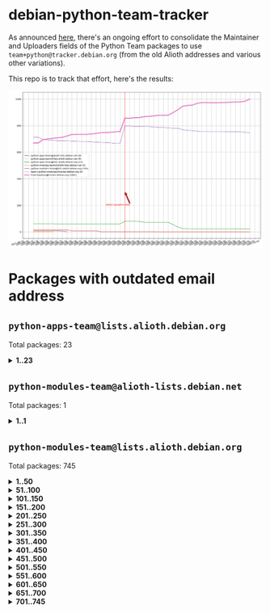 # debian-python-team-tracker



As announced [here](https://lists.debian.org/debian-python/2021/08/msg00006.html), there's an ongoing effort to consolidate the Maintainer and Uploaders fields of the Python Team packages to use `team+python@tracker.debian.org` (from the old Alioth addresses and various other variations).



This repo is to track that effort, here's the results:



![Python team emails](images/python_team_emails.svg)


# Packages with outdated email address

## `python-apps-team@lists.alioth.debian.org`
Total packages: 23
<details>
<summary><b>1..23</b></summary>


| # | Package | Version |
| --- | --- | --- |
| 1 | [archmage](https://tracker.debian.org/archmage) | 1:0.4.2.1-1 |
| 2 | [beets](https://tracker.debian.org/beets) | 1.4.9-7 |
| 3 | [ctop](https://tracker.debian.org/ctop) | 1.0.0-2.1 |
| 4 | [cython](https://tracker.debian.org/cython) | 0.29.14-1 |
| 5 | [db2twitter](https://tracker.debian.org/db2twitter) | 0.6-1.1 |
| 6 | [dodgy](https://tracker.debian.org/dodgy) | 0.1.9-3 |
| 7 | [etm](https://tracker.debian.org/etm) | 3.2.30-1.1 |
| 8 | [firmware-microbit-micropython](https://tracker.debian.org/firmware-microbit-micropython) | 1.0.1-2 |
| 9 | [flatlatex](https://tracker.debian.org/flatlatex) | 0.8-1.1 |
| 10 | [freealchemist](https://tracker.debian.org/freealchemist) | 0.5-1.1 |
| 11 | [kanboard-cli](https://tracker.debian.org/kanboard-cli) | 0.0.2-1.1 |
| 12 | [lightyears](https://tracker.debian.org/lightyears) | 1.4-2 |
| 13 | [muttdown](https://tracker.debian.org/muttdown) | 0.3.4-1 |
| 14 | [pelican](https://tracker.debian.org/pelican) | 4.0.1+dfsg-1.1 |
| 15 | [pipenv](https://tracker.debian.org/pipenv) | 11.9.0-1.1 |
| 16 | [prospector](https://tracker.debian.org/prospector) | 1.1.7-2 |
| 17 | [pybik](https://tracker.debian.org/pybik) | 3.0-3.1 |
| 18 | [radon](https://tracker.debian.org/radon) | 4.1.0+dfsg-1 |
| 19 | [retweet](https://tracker.debian.org/retweet) | 0.10-1.1 |
| 20 | [sen](https://tracker.debian.org/sen) | 0.6.1-0.1 |
| 21 | [sinntp](https://tracker.debian.org/sinntp) | 1.6-1.2 |
| 22 | [smem](https://tracker.debian.org/smem) | 1.5-1.1 |
| 23 | [voltron](https://tracker.debian.org/voltron) | 0.1.7+git20200109-1.1 |
</details>

## `python-modules-team@alioth-lists.debian.net`
Total packages: 1
<details>
<summary><b>1..1</b></summary>


| # | Package | Version |
| --- | --- | --- |
| 1 | [setuptools-scm](https://tracker.debian.org/setuptools-scm) | 4.1.2-3 |
</details>

## `python-modules-team@lists.alioth.debian.org`
Total packages: 745
<details>
<summary><b>1..50</b></summary>


| # | Package | Version |
| --- | --- | --- |
| 1 | [anorack](https://tracker.debian.org/anorack) | 0.2.7-1 |
| 2 | [anosql](https://tracker.debian.org/anosql) | 1.0.1-1 |
| 3 | [appdirs](https://tracker.debian.org/appdirs) | 1.4.4-1 |
| 4 | [asn1crypto](https://tracker.debian.org/asn1crypto) | 1.4.0-1 |
| 5 | [astral](https://tracker.debian.org/astral) | 1.6.1-2 |
| 6 | [authheaders](https://tracker.debian.org/authheaders) | 0.13.0-1 |
| 7 | [authres](https://tracker.debian.org/authres) | 1.2.0-2 |
| 8 | [automat](https://tracker.debian.org/automat) | 20.2.0-1 |
| 9 | [azure-cosmos-table-python](https://tracker.debian.org/azure-cosmos-table-python) | 1.0.5+git20191025-5 |
| 10 | [babelfish](https://tracker.debian.org/babelfish) | 0.5.4-3 |
| 11 | [bdist-nsi](https://tracker.debian.org/bdist-nsi) | 0.1.5-2 |
| 12 | [behave](https://tracker.debian.org/behave) | 1.2.6-3 |
| 13 | [bernhard](https://tracker.debian.org/bernhard) | 0.2.6-2 |
| 14 | [betamax](https://tracker.debian.org/betamax) | 0.8.1-2 |
| 15 | [bibtexparser](https://tracker.debian.org/bibtexparser) | 1.1.0+ds-3 |
| 16 | [binaryornot](https://tracker.debian.org/binaryornot) | 0.4.4+dfsg-4 |
| 17 | [bitstruct](https://tracker.debian.org/bitstruct) | 8.9.0-1 |
| 18 | [blessings](https://tracker.debian.org/blessings) | 1.6-3 |
| 19 | [blinker](https://tracker.debian.org/blinker) | 1.4+dfsg1-0.3 |
| 20 | [bottleneck](https://tracker.debian.org/bottleneck) | 1.2.1+ds1-2 |
| 21 | [case](https://tracker.debian.org/case) | 1.5.3+dfsg-3 |
| 22 | [celery-batches](https://tracker.debian.org/celery-batches) | 0.2-2 |
| 23 | [celery-haystack](https://tracker.debian.org/celery-haystack) | 0.10-4 |
| 24 | [cerealizer](https://tracker.debian.org/cerealizer) | 0.8.1-3 |
| 25 | [chardet](https://tracker.debian.org/chardet) | 4.0.0-1 |
| 26 | [chargebee-python](https://tracker.debian.org/chargebee-python) | 1.6.6-1 |
| 27 | [chargebee2-python](https://tracker.debian.org/chargebee2-python) | 2.7.3-1 |
| 28 | [circuits](https://tracker.debian.org/circuits) | 3.1.0+ds1-2 |
| 29 | [codicefiscale](https://tracker.debian.org/codicefiscale) | 0.9+ds0-2 |
| 30 | [colorclass](https://tracker.debian.org/colorclass) | 2.2.0-2.1 |
| 31 | [colorspacious](https://tracker.debian.org/colorspacious) | 1.1.2-2 |
| 32 | [commonmark](https://tracker.debian.org/commonmark) | 0.9.1-3 |
| 33 | [constantly](https://tracker.debian.org/constantly) | 15.1.0-2 |
| 34 | [contextlib2](https://tracker.debian.org/contextlib2) | 0.6.0.post1-1 |
| 35 | [cookiecutter](https://tracker.debian.org/cookiecutter) | 1.6.0-4 |
| 36 | [coreapi](https://tracker.debian.org/coreapi) | 2.3.3-4 |
| 37 | [coreschema](https://tracker.debian.org/coreschema) | 0.0.4-3 |
| 38 | [cov-core](https://tracker.debian.org/cov-core) | 1.15.0-3 |
| 39 | [cppy](https://tracker.debian.org/cppy) | 1.1.0-2 |
| 40 | [cram](https://tracker.debian.org/cram) | 0.7-4 |
| 41 | [cssutils](https://tracker.debian.org/cssutils) | 1.0.2-3 |
| 42 | [d2to1](https://tracker.debian.org/d2to1) | 0.2.12-2 |
| 43 | [deap](https://tracker.debian.org/deap) | 1.3.1-2 |
| 44 | [debiancontributors](https://tracker.debian.org/debiancontributors) | 0.7.8-2 |
| 45 | [defusedxml](https://tracker.debian.org/defusedxml) | 0.6.0-2 |
| 46 | [devpi-common](https://tracker.debian.org/devpi-common) | 3.2.2-1.1 |
| 47 | [django-ajax-selects](https://tracker.debian.org/django-ajax-selects) | 1.7.0-3 |
| 48 | [django-anymail](https://tracker.debian.org/django-anymail) | 7.1.0-1 |
| 49 | [django-bitfield](https://tracker.debian.org/django-bitfield) | 1.9.6-2 |
| 50 | [django-countries](https://tracker.debian.org/django-countries) | 6.0-1 |
</details>
<details>
<summary><b>51..100</b></summary>

| # | Package | Version |
| --- | --- | --- |
| 51 | [django-dirtyfields](https://tracker.debian.org/django-dirtyfields) | 1.3.1-2 |
| 52 | [django-downloadview](https://tracker.debian.org/django-downloadview) | 2.1.1-1 |
| 53 | [django-environ](https://tracker.debian.org/django-environ) | 0.4.4-2 |
| 54 | [django-filter](https://tracker.debian.org/django-filter) | 2.4.0-1 |
| 55 | [django-fsm-admin](https://tracker.debian.org/django-fsm-admin) | 1.2.4-2 |
| 56 | [django-hvad](https://tracker.debian.org/django-hvad) | 1.8.0-1.1 |
| 57 | [django-impersonate](https://tracker.debian.org/django-impersonate) | 1.5-1 |
| 58 | [django-js-reverse](https://tracker.debian.org/django-js-reverse) | 0.7.3-1.1 |
| 59 | [django-macaddress](https://tracker.debian.org/django-macaddress) | 1.5.0-2 |
| 60 | [django-markupfield](https://tracker.debian.org/django-markupfield) | 2.0.0-1 |
| 61 | [django-memoize](https://tracker.debian.org/django-memoize) | 2.2.0+dfsg-1 |
| 62 | [django-nose](https://tracker.debian.org/django-nose) | 1.4.6-2.1 |
| 63 | [django-notification](https://tracker.debian.org/django-notification) | 1.2.0-3 |
| 64 | [django-organizations](https://tracker.debian.org/django-organizations) | 1.1.2-1 |
| 65 | [django-pagination](https://tracker.debian.org/django-pagination) | 1.0.7-4 |
| 66 | [django-paintstore](https://tracker.debian.org/django-paintstore) | 0.2-4 |
| 67 | [django-picklefield](https://tracker.debian.org/django-picklefield) | 3.0.1-1 |
| 68 | [django-pipeline](https://tracker.debian.org/django-pipeline) | 1.6.14-3 |
| 69 | [django-q](https://tracker.debian.org/django-q) | 1.2.1-1 |
| 70 | [django-recurrence](https://tracker.debian.org/django-recurrence) | 1.10.3-1 |
| 71 | [django-redis-sessions](https://tracker.debian.org/django-redis-sessions) | 0.6.1-2 |
| 72 | [django-setuptest](https://tracker.debian.org/django-setuptest) | 0.2.1-4 |
| 73 | [django-simple-redis-admin](https://tracker.debian.org/django-simple-redis-admin) | 1.4.0-2 |
| 74 | [django-stronghold](https://tracker.debian.org/django-stronghold) | 0.3.0+debian-2 |
| 75 | [django-uwsgi](https://tracker.debian.org/django-uwsgi) | 0.2.2-2 |
| 76 | [django-webpack-loader](https://tracker.debian.org/django-webpack-loader) | 0.6.0-2 |
| 77 | [django-websocket-redis](https://tracker.debian.org/django-websocket-redis) | 0.4.7-2 |
| 78 | [django-wkhtmltopdf](https://tracker.debian.org/django-wkhtmltopdf) | 3.3.0-1 |
| 79 | [django-xmlrpc](https://tracker.debian.org/django-xmlrpc) | 0.1.8-2 |
| 80 | [djangorestframework-api-key](https://tracker.debian.org/djangorestframework-api-key) | 2.0.0-2 |
| 81 | [djangorestframework-filters](https://tracker.debian.org/djangorestframework-filters) | 1.0.0.dev0-1 |
| 82 | [dkimpy](https://tracker.debian.org/dkimpy) | 1.0.5-1 |
| 83 | [dnsdiag](https://tracker.debian.org/dnsdiag) | 1.7.0-1 |
| 84 | [dnspython](https://tracker.debian.org/dnspython) | 2.0.0-1 |
| 85 | [dockerpty](https://tracker.debian.org/dockerpty) | 0.4.1-2 |
| 86 | [dominate](https://tracker.debian.org/dominate) | 2.3.1-2 |
| 87 | [doublex](https://tracker.debian.org/doublex) | 1.9.2-1 |
| 88 | [drf-generators](https://tracker.debian.org/drf-generators) | 0.5.0-1 |
| 89 | [easyprocess](https://tracker.debian.org/easyprocess) | 0.2.5-2 |
| 90 | [elasticsearch-curator](https://tracker.debian.org/elasticsearch-curator) | 5.8.1-1 |
| 91 | [entrypoints](https://tracker.debian.org/entrypoints) | 0.3-3 |
| 92 | [enum34](https://tracker.debian.org/enum34) | 1.1.6-4 |
| 93 | [enzyme](https://tracker.debian.org/enzyme) | 0.4.1-2 |
| 94 | [exam](https://tracker.debian.org/exam) | 0.10.5-3 |
| 95 | [factory-boy](https://tracker.debian.org/factory-boy) | 2.11.1-3 |
| 96 | [faker](https://tracker.debian.org/faker) | 0.9.3-0.1 |
| 97 | [fakesleep](https://tracker.debian.org/fakesleep) | 0.1-2 |
| 98 | [fastchunking](https://tracker.debian.org/fastchunking) | 0.0.3-2 |
| 99 | [fastkml](https://tracker.debian.org/fastkml) | 0.11-3 |
| 100 | [feedgenerator](https://tracker.debian.org/feedgenerator) | 1.9-2 |
</details>
<details>
<summary><b>101..150</b></summary>

| # | Package | Version |
| --- | --- | --- |
| 101 | [flake8-docstrings](https://tracker.debian.org/flake8-docstrings) | 1.1.0-1.1 |
| 102 | [flake8-polyfill](https://tracker.debian.org/flake8-polyfill) | 1.0.2-2 |
| 103 | [flask-api](https://tracker.debian.org/flask-api) | 1.1+dfsg-1.1 |
| 104 | [flask-assets](https://tracker.debian.org/flask-assets) | 2.0-1 |
| 105 | [flask-babelex](https://tracker.debian.org/flask-babelex) | 0.9.4-1 |
| 106 | [flask-bcrypt](https://tracker.debian.org/flask-bcrypt) | 0.7.1-2 |
| 107 | [flask-compress](https://tracker.debian.org/flask-compress) | 1.4.0-3 |
| 108 | [flask-gravatar](https://tracker.debian.org/flask-gravatar) | 0.4.2-2 |
| 109 | [flask-htmlmin](https://tracker.debian.org/flask-htmlmin) | 1.3.2-2 |
| 110 | [flask-ldapconn](https://tracker.debian.org/flask-ldapconn) | 0.7.2-1.1 |
| 111 | [flask-limiter](https://tracker.debian.org/flask-limiter) | 1.0.1-2 |
| 112 | [flask-login](https://tracker.debian.org/flask-login) | 0.5.0-1 |
| 113 | [flask-mail](https://tracker.debian.org/flask-mail) | 0.9.1+dfsg1-1.1 |
| 114 | [flask-mongoengine](https://tracker.debian.org/flask-mongoengine) | 0.9.3-4 |
| 115 | [flask-multistatic](https://tracker.debian.org/flask-multistatic) | 1.0-2 |
| 116 | [flask-paranoid](https://tracker.debian.org/flask-paranoid) | 0.2.0-3.1 |
| 117 | [flask-principal](https://tracker.debian.org/flask-principal) | 0.4.0-2 |
| 118 | [flask-script](https://tracker.debian.org/flask-script) | 2.0.6-2 |
| 119 | [flask-silk](https://tracker.debian.org/flask-silk) | 0.2-18 |
| 120 | [flask-wtf](https://tracker.debian.org/flask-wtf) | 0.14.3-1 |
| 121 | [flufl.bounce](https://tracker.debian.org/flufl.bounce) | 3.0.1-1 |
| 122 | [flufl.enum](https://tracker.debian.org/flufl.enum) | 4.1.1-3 |
| 123 | [flufl.i18n](https://tracker.debian.org/flufl.i18n) | 3.0.1-1 |
| 124 | [flufl.lock](https://tracker.debian.org/flufl.lock) | 5.0.1-1 |
| 125 | [flufl.password](https://tracker.debian.org/flufl.password) | 1.3-3 |
| 126 | [flufl.testing](https://tracker.debian.org/flufl.testing) | 0.7-2 |
| 127 | [freetype-py](https://tracker.debian.org/freetype-py) | 2.2.0-1 |
| 128 | [gerritlib](https://tracker.debian.org/gerritlib) | 0.8.0-2 |
| 129 | [gmplot](https://tracker.debian.org/gmplot) | 1.2.0-2 |
| 130 | [gpxpy](https://tracker.debian.org/gpxpy) | 1.4.2-1 |
| 131 | [gtextfsm](https://tracker.debian.org/gtextfsm) | 1.1.0-2 |
| 132 | [gtts](https://tracker.debian.org/gtts) | 2.0.3-1 |
| 133 | [gtts-token](https://tracker.debian.org/gtts-token) | 1.1.3-1 |
| 134 | [guzzle-sphinx-theme](https://tracker.debian.org/guzzle-sphinx-theme) | 0.7.11-5 |
| 135 | [hachoir](https://tracker.debian.org/hachoir) | 3.1.0+dfsg-3 |
| 136 | [haproxy-log-analysis](https://tracker.debian.org/haproxy-log-analysis) | 2.0~b0-2 |
| 137 | [heapdict](https://tracker.debian.org/heapdict) | 1.0.1-1 |
| 138 | [hiro](https://tracker.debian.org/hiro) | 0.5-2 |
| 139 | [httpx](https://tracker.debian.org/httpx) | 0.16.1-1 |
| 140 | [hypothesis-auto](https://tracker.debian.org/hypothesis-auto) | 1.1.4-2 |
| 141 | [importmagic](https://tracker.debian.org/importmagic) | 0.1.7-2 |
| 142 | [inflection](https://tracker.debian.org/inflection) | 0.3.1-2 |
| 143 | [ipdb](https://tracker.debian.org/ipdb) | 0.13.3-1 |
| 144 | [isodate](https://tracker.debian.org/isodate) | 0.6.0-2 |
| 145 | [itypes](https://tracker.debian.org/itypes) | 1.1.0-4 |
| 146 | [jaraco.itertools](https://tracker.debian.org/jaraco.itertools) | 2.0.1-4 |
| 147 | [javaproperties](https://tracker.debian.org/javaproperties) | 0.7.0-1 |
| 148 | [jinja2-time](https://tracker.debian.org/jinja2-time) | 0.2.0-2 |
| 149 | [jpy](https://tracker.debian.org/jpy) | 0.9.0-3 |
| 150 | [jpylyzer](https://tracker.debian.org/jpylyzer) | 2.0.0-3 |
</details>
<details>
<summary><b>151..200</b></summary>

| # | Package | Version |
| --- | --- | --- |
| 151 | [json-tricks](https://tracker.debian.org/json-tricks) | 3.11.0-2 |
| 152 | [jsonhyperschema-codec](https://tracker.debian.org/jsonhyperschema-codec) | 1.0.3-2 |
| 153 | [jsonpickle](https://tracker.debian.org/jsonpickle) | 1.2-1 |
| 154 | [junos-eznc](https://tracker.debian.org/junos-eznc) | 2.1.7-3 |
| 155 | [jupyter-sphinx-theme](https://tracker.debian.org/jupyter-sphinx-theme) | 0.0.6+ds1-10 |
| 156 | [kitchen](https://tracker.debian.org/kitchen) | 1.2.6-2 |
| 157 | [kivy](https://tracker.debian.org/kivy) | 1.11.0-2 |
| 158 | [kiwisolver](https://tracker.debian.org/kiwisolver) | 1.3.1-1 |
| 159 | [lazr.delegates](https://tracker.debian.org/lazr.delegates) | 2.0.3-2 |
| 160 | [lazr.smtptest](https://tracker.debian.org/lazr.smtptest) | 2.0.3-2 |
| 161 | [lexicon](https://tracker.debian.org/lexicon) | 3.3.17-1 |
| 162 | [libthumbor](https://tracker.debian.org/libthumbor) | 1.3.3-2 |
| 163 | [logilab-constraint](https://tracker.debian.org/logilab-constraint) | 0.6.0-2 |
| 164 | [mako](https://tracker.debian.org/mako) | 1.1.3+ds1-2 |
| 165 | [mando](https://tracker.debian.org/mando) | 0.6.4-5 |
| 166 | [manuel](https://tracker.debian.org/manuel) | 1.10.1-2 |
| 167 | [markupsafe](https://tracker.debian.org/markupsafe) | 1.1.1-1 |
| 168 | [mercurial-extension-utils](https://tracker.debian.org/mercurial-extension-utils) | 1.5.1-1 |
| 169 | [mercurial-extension-utils](https://tracker.debian.org/mercurial-extension-utils) | 1.5.1-3 |
| 170 | [mercurial-keyring](https://tracker.debian.org/mercurial-keyring) | 1.3.1-3 |
| 171 | [microsoft-authentication-extensions-for-python](https://tracker.debian.org/microsoft-authentication-extensions-for-python) | 0.3.0-1 |
| 172 | [milksnake](https://tracker.debian.org/milksnake) | 0.1.5-1 |
| 173 | [mimerender](https://tracker.debian.org/mimerender) | 0.6.0-2 |
| 174 | [mmllib](https://tracker.debian.org/mmllib) | 0.3.0.post1-2 |
| 175 | [mockldap](https://tracker.debian.org/mockldap) | 0.3.0-4 |
| 176 | [modernize](https://tracker.debian.org/modernize) | 0.7-2 |
| 177 | [moksha.common](https://tracker.debian.org/moksha.common) | 1.2.5-4 |
| 178 | [more-itertools](https://tracker.debian.org/more-itertools) | 4.2.0-3 |
| 179 | [mrtparse](https://tracker.debian.org/mrtparse) | 1.6-2 |
| 180 | [multiprocess](https://tracker.debian.org/multiprocess) | 0.70.11.1-1 |
| 181 | [musicbrainzngs](https://tracker.debian.org/musicbrainzngs) | 0.7.1-2 |
| 182 | [mutagen](https://tracker.debian.org/mutagen) | 1.45.1-2 |
| 183 | [mwic](https://tracker.debian.org/mwic) | 0.7.8-1 |
| 184 | [mysql-connector-python](https://tracker.debian.org/mysql-connector-python) | 8.0.15-2 |
| 185 | [nb2plots](https://tracker.debian.org/nb2plots) | 0.6-2 |
| 186 | [netifaces](https://tracker.debian.org/netifaces) | 0.10.9-0.2 |
| 187 | [netmiko](https://tracker.debian.org/netmiko) | 2.4.2-1 |
| 188 | [networkx](https://tracker.debian.org/networkx) | 2.5+ds-2 |
| 189 | [nose](https://tracker.debian.org/nose) | 1.3.7-6 |
| 190 | [nose](https://tracker.debian.org/nose) | 1.3.7-7 |
| 191 | [nose2](https://tracker.debian.org/nose2) | 0.9.2-1 |
| 192 | [nose2-cov](https://tracker.debian.org/nose2-cov) | 1.0a4-3 |
| 193 | [ntplib](https://tracker.debian.org/ntplib) | 0.3.3-2 |
| 194 | [numpy-stl](https://tracker.debian.org/numpy-stl) | 2.9.0-1 |
| 195 | [numpydoc](https://tracker.debian.org/numpydoc) | 1.1.0-3 |
| 196 | [obsub](https://tracker.debian.org/obsub) | 0.2-4 |
| 197 | [okasha](https://tracker.debian.org/okasha) | 0.2.4-4 |
| 198 | [overpass](https://tracker.debian.org/overpass) | 0.7-1 |
| 199 | [paramiko](https://tracker.debian.org/paramiko) | 2.7.2-1 |
| 200 | [pastescript](https://tracker.debian.org/pastescript) | 2.0.2-4 |
</details>
<details>
<summary><b>201..250</b></summary>

| # | Package | Version |
| --- | --- | --- |
| 201 | [pcapy](https://tracker.debian.org/pcapy) | 0.11.4-2 |
| 202 | [pdfkit](https://tracker.debian.org/pdfkit) | 0.6.1-2 |
| 203 | [pep8](https://tracker.debian.org/pep8) | 1.7.1-9 |
| 204 | [pep8-naming](https://tracker.debian.org/pep8-naming) | 0.10.0-1 |
| 205 | [pg8000](https://tracker.debian.org/pg8000) | 1.10.6-2 |
| 206 | [pidcat](https://tracker.debian.org/pidcat) | 2.1.0-4 |
| 207 | [pilkit](https://tracker.debian.org/pilkit) | 2.0-3 |
| 208 | [plastex](https://tracker.debian.org/plastex) | 2.1-2 |
| 209 | [ply](https://tracker.debian.org/ply) | 3.11-4 |
| 210 | [portio](https://tracker.debian.org/portio) | 0.5-4 |
| 211 | [postgresfixture](https://tracker.debian.org/postgresfixture) | 0.4.2-1 |
| 212 | [power](https://tracker.debian.org/power) | 1.4+dfsg-4 |
| 213 | [pprintpp](https://tracker.debian.org/pprintpp) | 0.4.0-2 |
| 214 | [preggy](https://tracker.debian.org/preggy) | 1.4.4-1 |
| 215 | [prettytable](https://tracker.debian.org/prettytable) | 0.7.2-5 |
| 216 | [proxmoxer](https://tracker.debian.org/proxmoxer) | 1.0.3-2 |
| 217 | [ptable](https://tracker.debian.org/ptable) | 0.9.2-2 |
| 218 | [py-macaroon-bakery](https://tracker.debian.org/py-macaroon-bakery) | 1.3.1-1 |
| 219 | [py-radix](https://tracker.debian.org/py-radix) | 0.10.0-3 |
| 220 | [py3dns](https://tracker.debian.org/py3dns) | 3.2.1-1 |
| 221 | [pyacoustid](https://tracker.debian.org/pyacoustid) | 1.2.0-2 |
| 222 | [pyasn1](https://tracker.debian.org/pyasn1) | 0.4.8-1 |
| 223 | [pybindgen](https://tracker.debian.org/pybindgen) | 0.20.0+dfsg1-2 |
| 224 | [pycairo](https://tracker.debian.org/pycairo) | 1.16.2-3 |
| 225 | [pycairo](https://tracker.debian.org/pycairo) | 1.16.2-4 |
| 226 | [pycallgraph](https://tracker.debian.org/pycallgraph) | 1.1.3-1.2 |
| 227 | [pycares](https://tracker.debian.org/pycares) | 3.1.1-1 |
| 228 | [pychm](https://tracker.debian.org/pychm) | 0.8.6-2 |
| 229 | [pycifrw](https://tracker.debian.org/pycifrw) | 4.4-2 |
| 230 | [pyclamd](https://tracker.debian.org/pyclamd) | 0.4.0-2 |
| 231 | [pycodestyle](https://tracker.debian.org/pycodestyle) | 2.6.0-1 |
| 232 | [pycparser](https://tracker.debian.org/pycparser) | 2.20-3 |
| 233 | [pycryptodome](https://tracker.debian.org/pycryptodome) | 3.9.7+dfsg1-1 |
| 234 | [pycxx](https://tracker.debian.org/pycxx) | 7.1.4-0.1 |
| 235 | [pydbus](https://tracker.debian.org/pydbus) | 0.6.0-4 |
| 236 | [pydenticon](https://tracker.debian.org/pydenticon) | 0.3.1-2 |
| 237 | [pydispatcher](https://tracker.debian.org/pydispatcher) | 2.0.5-2 |
| 238 | [pydle](https://tracker.debian.org/pydle) | 0.9.4-2 |
| 239 | [pyeapi](https://tracker.debian.org/pyeapi) | 0.8.1-2 |
| 240 | [pyee](https://tracker.debian.org/pyee) | 7.0.2-1 |
| 241 | [pyenchant](https://tracker.debian.org/pyenchant) | 3.2.0-1 |
| 242 | [pyfg](https://tracker.debian.org/pyfg) | 0.50-2 |
| 243 | [pyfiglet](https://tracker.debian.org/pyfiglet) | 0.8.0+dfsg-1 |
| 244 | [pyfribidi](https://tracker.debian.org/pyfribidi) | 0.12.0+repack-7 |
| 245 | [pygame](https://tracker.debian.org/pygame) | 1.9.6+dfsg-2 |
| 246 | [pygeoif](https://tracker.debian.org/pygeoif) | 0.7-2 |
| 247 | [pygithub](https://tracker.debian.org/pygithub) | 1.43.7-1 |
| 248 | [pygments](https://tracker.debian.org/pygments) | 2.3.1+dfsg-3 |
| 249 | [pygtail](https://tracker.debian.org/pygtail) | 0.6.1-2 |
| 250 | [pygtkspellcheck](https://tracker.debian.org/pygtkspellcheck) | 4.0.5-2 |
</details>
<details>
<summary><b>251..300</b></summary>

| # | Package | Version |
| --- | --- | --- |
| 251 | [pyhamcrest](https://tracker.debian.org/pyhamcrest) | 1.9.0-3 |
| 252 | [pyicu](https://tracker.debian.org/pyicu) | 2.5-1 |
| 253 | [pyinotify](https://tracker.debian.org/pyinotify) | 0.9.6-1.3 |
| 254 | [pyiosxr](https://tracker.debian.org/pyiosxr) | 0.52-1.1 |
| 255 | [pyjavaproperties](https://tracker.debian.org/pyjavaproperties) | 0.7-2 |
| 256 | [pyjokes](https://tracker.debian.org/pyjokes) | 0.5.0-3 |
| 257 | [pykcs11](https://tracker.debian.org/pykcs11) | 1.5.10-1 |
| 258 | [pylama](https://tracker.debian.org/pylama) | 7.4.3-3 |
| 259 | [pylibmc](https://tracker.debian.org/pylibmc) | 1.5.2-3 |
| 260 | [pylint-celery](https://tracker.debian.org/pylint-celery) | 0.3-5 |
| 261 | [pylint-common](https://tracker.debian.org/pylint-common) | 0.2.5-4 |
| 262 | [pylint-django](https://tracker.debian.org/pylint-django) | 2.0.13-1 |
| 263 | [pylint-flask](https://tracker.debian.org/pylint-flask) | 0.5-4 |
| 264 | [pylint-plugin-utils](https://tracker.debian.org/pylint-plugin-utils) | 0.6-1 |
| 265 | [pymacs](https://tracker.debian.org/pymacs) | 0.25-3 |
| 266 | [pymilter](https://tracker.debian.org/pymilter) | 1.0.4-2 |
| 267 | [pymodbus](https://tracker.debian.org/pymodbus) | 2.1.0+dfsg-2 |
| 268 | [pymssql](https://tracker.debian.org/pymssql) | 2.1.4+dfsg-3 |
| 269 | [pymupdf](https://tracker.debian.org/pymupdf) | 1.17.4+ds1-2 |
| 270 | [pynag](https://tracker.debian.org/pynag) | 1.1.2+dfsg-2 |
| 271 | [pynliner](https://tracker.debian.org/pynliner) | 0.8.0-2 |
| 272 | [pyopengl](https://tracker.debian.org/pyopengl) | 3.1.5+dfsg-1 |
| 273 | [pypandoc](https://tracker.debian.org/pypandoc) | 1.5+ds0-1 |
| 274 | [pyparsing](https://tracker.debian.org/pyparsing) | 2.4.7-1 |
| 275 | [pyphen](https://tracker.debian.org/pyphen) | 0.9.5-3 |
| 276 | [pyprind](https://tracker.debian.org/pyprind) | 2.11.2-2 |
| 277 | [pyquery](https://tracker.debian.org/pyquery) | 1.2.9-4 |
| 278 | [pyrad](https://tracker.debian.org/pyrad) | 2.1-2 |
| 279 | [pyrfc3339](https://tracker.debian.org/pyrfc3339) | 1.1-2 |
| 280 | [pyrsistent](https://tracker.debian.org/pyrsistent) | 0.15.5-1 |
| 281 | [pysendfile](https://tracker.debian.org/pysendfile) | 2.0.1-3 |
| 282 | [pysimplesoap](https://tracker.debian.org/pysimplesoap) | 1.16.2-3 |
| 283 | [pysmi](https://tracker.debian.org/pysmi) | 0.3.2-2 |
| 284 | [pysodium](https://tracker.debian.org/pysodium) | 0.7.0-2 |
| 285 | [pyspf](https://tracker.debian.org/pyspf) | 2.0.14-2 |
| 286 | [pysrt](https://tracker.debian.org/pysrt) | 1.0.1-2 |
| 287 | [pyssim](https://tracker.debian.org/pyssim) | 0.2-2 |
| 288 | [pystemd](https://tracker.debian.org/pystemd) | 0.7.0-4 |
| 289 | [pysubnettree](https://tracker.debian.org/pysubnettree) | 0.33-1 |
| 290 | [pytaglib](https://tracker.debian.org/pytaglib) | 0.3.6+dfsg-2 |
| 291 | [pytds](https://tracker.debian.org/pytds) | 1.10.0-1 |
| 292 | [pytest-arraydiff](https://tracker.debian.org/pytest-arraydiff) | 0.3-1 |
| 293 | [pytest-bdd](https://tracker.debian.org/pytest-bdd) | 3.2.1-1 |
| 294 | [pytest-cookies](https://tracker.debian.org/pytest-cookies) | 0.4.0-1 |
| 295 | [pytest-django](https://tracker.debian.org/pytest-django) | 3.5.1-1 |
| 296 | [pytest-expect](https://tracker.debian.org/pytest-expect) | 1.1.0-2 |
| 297 | [pytest-forked](https://tracker.debian.org/pytest-forked) | 1.3.0-1 |
| 298 | [pytest-helpers-namespace](https://tracker.debian.org/pytest-helpers-namespace) | 2019.1.8-1 |
| 299 | [pytest-httpbin](https://tracker.debian.org/pytest-httpbin) | 1.0.0-2 |
| 300 | [pytest-instafail](https://tracker.debian.org/pytest-instafail) | 0.4.2-1 |
</details>
<details>
<summary><b>301..350</b></summary>

| # | Package | Version |
| --- | --- | --- |
| 301 | [pytest-remotedata](https://tracker.debian.org/pytest-remotedata) | 0.3.2-1 |
| 302 | [pytest-runner](https://tracker.debian.org/pytest-runner) | 2.11.1-1.2 |
| 303 | [pytest-sugar](https://tracker.debian.org/pytest-sugar) | 0.9.4-1 |
| 304 | [pytest-tornado](https://tracker.debian.org/pytest-tornado) | 0.8.1-1 |
| 305 | [pytest-vcr](https://tracker.debian.org/pytest-vcr) | 1.0.2-2 |
| 306 | [pytest-xvfb](https://tracker.debian.org/pytest-xvfb) | 1.2.0-1 |
| 307 | [python-activipy](https://tracker.debian.org/python-activipy) | 0.1-7 |
| 308 | [python-adal](https://tracker.debian.org/python-adal) | 1.2.2-1 |
| 309 | [python-agate](https://tracker.debian.org/python-agate) | 1.6.1-1 |
| 310 | [python-agate-excel](https://tracker.debian.org/python-agate-excel) | 0.2.3-1 |
| 311 | [python-aiohttp-security](https://tracker.debian.org/python-aiohttp-security) | 0.4.0-2 |
| 312 | [python-aiohttp-session](https://tracker.debian.org/python-aiohttp-session) | 2.9.0-2 |
| 313 | [python-aioinflux](https://tracker.debian.org/python-aioinflux) | 0.9.0-2 |
| 314 | [python-aiomeasures](https://tracker.debian.org/python-aiomeasures) | 0.5.14-3 |
| 315 | [python-altair](https://tracker.debian.org/python-altair) | 4.0.1-2 |
| 316 | [python-altgraph](https://tracker.debian.org/python-altgraph) | 0.17+ds0-1 |
| 317 | [python-amqplib](https://tracker.debian.org/python-amqplib) | 1.0.2-2 |
| 318 | [python-anyjson](https://tracker.debian.org/python-anyjson) | 0.3.3-2 |
| 319 | [python-apptools](https://tracker.debian.org/python-apptools) | 4.5.0-1.1 |
| 320 | [python-aptly](https://tracker.debian.org/python-aptly) | 0.12.10-2 |
| 321 | [python-argon2](https://tracker.debian.org/python-argon2) | 18.3.0-2 |
| 322 | [python-args](https://tracker.debian.org/python-args) | 0.1.0-3 |
| 323 | [python-arpy](https://tracker.debian.org/python-arpy) | 1.1.1-4 |
| 324 | [python-astor](https://tracker.debian.org/python-astor) | 0.8.1-1 |
| 325 | [python-async-timeout](https://tracker.debian.org/python-async-timeout) | 3.0.1-1.1 |
| 326 | [python-azure-devtools](https://tracker.debian.org/python-azure-devtools) | 1.2.0-1 |
| 327 | [python-base58](https://tracker.debian.org/python-base58) | 1.0.3-1.1 |
| 328 | [python-bcdoc](https://tracker.debian.org/python-bcdoc) | 0.16.0-2 |
| 329 | [python-bioblend](https://tracker.debian.org/python-bioblend) | 0.7.0-3 |
| 330 | [python-bitbucket-api](https://tracker.debian.org/python-bitbucket-api) | 0.5.0-3 |
| 331 | [python-box](https://tracker.debian.org/python-box) | 3.4.6-2 |
| 332 | [python-btrees](https://tracker.debian.org/python-btrees) | 4.3.1-2 |
| 333 | [python-cachecontrol](https://tracker.debian.org/python-cachecontrol) | 0.12.6-1 |
| 334 | [python-can](https://tracker.debian.org/python-can) | 3.3.2.final~github-2 |
| 335 | [python-cement](https://tracker.debian.org/python-cement) | 2.10.0-2 |
| 336 | [python-cerberus](https://tracker.debian.org/python-cerberus) | 1.3.2-1 |
| 337 | [python-click](https://tracker.debian.org/python-click) | 7.1.2-1 |
| 338 | [python-click-log](https://tracker.debian.org/python-click-log) | 0.2.1-2 |
| 339 | [python-click-threading](https://tracker.debian.org/python-click-threading) | 0.4.4-2 |
| 340 | [python-clint](https://tracker.debian.org/python-clint) | 0.5.1-3 |
| 341 | [python-cluster](https://tracker.debian.org/python-cluster) | 1.3.3-3 |
| 342 | [python-cmarkgfm](https://tracker.debian.org/python-cmarkgfm) | 0.4.2-1 |
| 343 | [python-coloredlogs](https://tracker.debian.org/python-coloredlogs) | 7.3-2 |
| 344 | [python-colour](https://tracker.debian.org/python-colour) | 0.1.5-2 |
| 345 | [python-commentjson](https://tracker.debian.org/python-commentjson) | 0.8.3-2 |
| 346 | [python-consul](https://tracker.debian.org/python-consul) | 0.7.1-1.1 |
| 347 | [python-cookies](https://tracker.debian.org/python-cookies) | 2.2.1-3 |
| 348 | [python-cpuinfo](https://tracker.debian.org/python-cpuinfo) | 5.0.0-2 |
| 349 | [python-crcmod](https://tracker.debian.org/python-crcmod) | 1.7+dfsg-2 |
| 350 | [python-cs](https://tracker.debian.org/python-cs) | 2.7.1-1 |
</details>
<details>
<summary><b>351..400</b></summary>

| # | Package | Version |
| --- | --- | --- |
| 351 | [python-cssselect2](https://tracker.debian.org/python-cssselect2) | 0.3.0-1 |
| 352 | [python-cycler](https://tracker.debian.org/python-cycler) | 0.10.0-3 |
| 353 | [python-daiquiri](https://tracker.debian.org/python-daiquiri) | 1.6.0-1 |
| 354 | [python-dbfread](https://tracker.debian.org/python-dbfread) | 2.0.7-3 |
| 355 | [python-decorator](https://tracker.debian.org/python-decorator) | 4.4.2-2 |
| 356 | [python-demjson](https://tracker.debian.org/python-demjson) | 2.2.4-5 |
| 357 | [python-diaspy](https://tracker.debian.org/python-diaspy) | 0.6.0-2 |
| 358 | [python-dict2xml](https://tracker.debian.org/python-dict2xml) | 1.7.0-1 |
| 359 | [python-dictobj](https://tracker.debian.org/python-dictobj) | 0.4-4 |
| 360 | [python-distro](https://tracker.debian.org/python-distro) | 1.5.0-1 |
| 361 | [python-distutils-extra](https://tracker.debian.org/python-distutils-extra) | 2.45 |
| 362 | [python-django-braces](https://tracker.debian.org/python-django-braces) | 1.14.0-1 |
| 363 | [python-django-casclient](https://tracker.debian.org/python-django-casclient) | 1.5.3-1 |
| 364 | [python-django-dbconn-retry](https://tracker.debian.org/python-django-dbconn-retry) | 0.1.5-1.1 |
| 365 | [python-django-etcd-settings](https://tracker.debian.org/python-django-etcd-settings) | 0.1.13+dfsg-3 |
| 366 | [python-django-gravatar2](https://tracker.debian.org/python-django-gravatar2) | 1.4.4-2 |
| 367 | [python-django-imagekit](https://tracker.debian.org/python-django-imagekit) | 4.0.2-3 |
| 368 | [python-django-jsonfield](https://tracker.debian.org/python-django-jsonfield) | 1.4.0-2 |
| 369 | [python-django-ordered-model](https://tracker.debian.org/python-django-ordered-model) | 3.4.1-1 |
| 370 | [python-django-push-notifications](https://tracker.debian.org/python-django-push-notifications) | 1.4.1-1 |
| 371 | [python-django-rest-framework-guardian](https://tracker.debian.org/python-django-rest-framework-guardian) | 0.3.0-2 |
| 372 | [python-django-rest-hooks](https://tracker.debian.org/python-django-rest-hooks) | 1.6.0-1.1 |
| 373 | [python-django-rules](https://tracker.debian.org/python-django-rules) | 2.2.0-1 |
| 374 | [python-django-simple-history](https://tracker.debian.org/python-django-simple-history) | 2.7.0-1.1 |
| 375 | [python-django-split-settings](https://tracker.debian.org/python-django-split-settings) | 0.3.0-2 |
| 376 | [python-dmidecode](https://tracker.debian.org/python-dmidecode) | 3.12.2-11 |
| 377 | [python-dnslib](https://tracker.debian.org/python-dnslib) | 0.9.14-1 |
| 378 | [python-docutils](https://tracker.debian.org/python-docutils) | 0.16+dfsg-2 |
| 379 | [python-doubleratchet](https://tracker.debian.org/python-doubleratchet) | 0.6.0-2 |
| 380 | [python-dpkt](https://tracker.debian.org/python-dpkt) | 1.9.2-2 |
| 381 | [python-easywebdav](https://tracker.debian.org/python-easywebdav) | 1.2.0-8 |
| 382 | [python-enable](https://tracker.debian.org/python-enable) | 4.8.1-1 |
| 383 | [python-envisage](https://tracker.debian.org/python-envisage) | 4.9.0-2.1 |
| 384 | [python-envparse](https://tracker.debian.org/python-envparse) | 0.2.0-2 |
| 385 | [python-envs](https://tracker.debian.org/python-envs) | 1.2.6-1.1 |
| 386 | [python-epc](https://tracker.debian.org/python-epc) | 0.0.5-3 |
| 387 | [python-etcd](https://tracker.debian.org/python-etcd) | 0.4.5-2 |
| 388 | [python-ethtool](https://tracker.debian.org/python-ethtool) | 0.14-3 |
| 389 | [python-ewmh](https://tracker.debian.org/python-ewmh) | 0.1.6-2 |
| 390 | [python-exchangelib](https://tracker.debian.org/python-exchangelib) | 3.2.0-1 |
| 391 | [python-exotel](https://tracker.debian.org/python-exotel) | 0.1.5-2 |
| 392 | [python-fastimport](https://tracker.debian.org/python-fastimport) | 0.9.8-5 |
| 393 | [python-feather-format](https://tracker.debian.org/python-feather-format) | 0.3.1+dfsg1-4 |
| 394 | [python-flaky](https://tracker.debian.org/python-flaky) | 3.7.0-1 |
| 395 | [python-flask-jwt-extended](https://tracker.debian.org/python-flask-jwt-extended) | 3.24.1-2 |
| 396 | [python-flask-marshmallow](https://tracker.debian.org/python-flask-marshmallow) | 0.10.1-4 |
| 397 | [python-flask-seeder](https://tracker.debian.org/python-flask-seeder) | 0.1~a2-2 |
| 398 | [python-flor](https://tracker.debian.org/python-flor) | 1.1.3-1 |
| 399 | [python-ftputil](https://tracker.debian.org/python-ftputil) | 3.4-3 |
| 400 | [python-fudge](https://tracker.debian.org/python-fudge) | 1.1.0-2 |
</details>
<details>
<summary><b>401..450</b></summary>

| # | Package | Version |
| --- | --- | --- |
| 401 | [python-gammu](https://tracker.debian.org/python-gammu) | 2.12-2 |
| 402 | [python-gear](https://tracker.debian.org/python-gear) | 0.5.8-5 |
| 403 | [python-genty](https://tracker.debian.org/python-genty) | 1.3.2-1 |
| 404 | [python-geoip](https://tracker.debian.org/python-geoip) | 1.3.2-3 |
| 405 | [python-geoip2](https://tracker.debian.org/python-geoip2) | 2.9.0+dfsg1-2 |
| 406 | [python-getdns](https://tracker.debian.org/python-getdns) | 1.0.0~b1-2 |
| 407 | [python-gflags](https://tracker.debian.org/python-gflags) | 1.5.1-7 |
| 408 | [python-glob2](https://tracker.debian.org/python-glob2) | 0.5-3 |
| 409 | [python-gmpy2](https://tracker.debian.org/python-gmpy2) | 2.1.0~b5-0.1 |
| 410 | [python-gntp](https://tracker.debian.org/python-gntp) | 1.0.3-2 |
| 411 | [python-gnupg](https://tracker.debian.org/python-gnupg) | 0.4.6-1 |
| 412 | [python-grpc-tools](https://tracker.debian.org/python-grpc-tools) | 1.14.1-1 |
| 413 | [python-guizero](https://tracker.debian.org/python-guizero) | 1.1.0+dfsg1-2 |
| 414 | [python-hashids](https://tracker.debian.org/python-hashids) | 1.3.1-1 |
| 415 | [python-hidapi](https://tracker.debian.org/python-hidapi) | 0.9.0.post3-2 |
| 416 | [python-hiredis](https://tracker.debian.org/python-hiredis) | 1.0.1-1 |
| 417 | [python-hpilo](https://tracker.debian.org/python-hpilo) | 4.3-3 |
| 418 | [python-html2text](https://tracker.debian.org/python-html2text) | 2020.1.16-1 |
| 419 | [python-http-parser](https://tracker.debian.org/python-http-parser) | 0.9.0-1 |
| 420 | [python-httptools](https://tracker.debian.org/python-httptools) | 0.1.1-1 |
| 421 | [python-ibm-cloud-sdk-core](https://tracker.debian.org/python-ibm-cloud-sdk-core) | 1.6.2-1 |
| 422 | [python-icalendar](https://tracker.debian.org/python-icalendar) | 4.0.3-4 |
| 423 | [python-idna](https://tracker.debian.org/python-idna) | 2.10-1 |
| 424 | [python-imagesize](https://tracker.debian.org/python-imagesize) | 1.2.0-2 |
| 425 | [python-iniparse](https://tracker.debian.org/python-iniparse) | 0.4-3 |
| 426 | [python-ipaddr](https://tracker.debian.org/python-ipaddr) | 2.2.0-4 |
| 427 | [python-ipaddress](https://tracker.debian.org/python-ipaddress) | 1.0.23-1 |
| 428 | [python-ipfix](https://tracker.debian.org/python-ipfix) | 0.9.7-2 |
| 429 | [python-irodsclient](https://tracker.debian.org/python-irodsclient) | 0.8.1-2 |
| 430 | [python-isc-dhcp-leases](https://tracker.debian.org/python-isc-dhcp-leases) | 0.9.1-2 |
| 431 | [python-iso3166](https://tracker.debian.org/python-iso3166) | 0.8.git20170319-2 |
| 432 | [python-isoweek](https://tracker.debian.org/python-isoweek) | 1.3.3-3 |
| 433 | [python-jmespath](https://tracker.debian.org/python-jmespath) | 0.10.0-1 |
| 434 | [python-jsonrpc](https://tracker.debian.org/python-jsonrpc) | 1.13.0-1 |
| 435 | [python-junit-xml](https://tracker.debian.org/python-junit-xml) | 1.9-1 |
| 436 | [python-kanboard](https://tracker.debian.org/python-kanboard) | 1.0.1-1.1 |
| 437 | [python-keepalive](https://tracker.debian.org/python-keepalive) | 0.5-2 |
| 438 | [python-keyring](https://tracker.debian.org/python-keyring) | 18.0.1-2 |
| 439 | [python-langdetect](https://tracker.debian.org/python-langdetect) | 1.0.7-4 |
| 440 | [python-ldap](https://tracker.debian.org/python-ldap) | 3.2.0-4 |
| 441 | [python-ldapdomaindump](https://tracker.debian.org/python-ldapdomaindump) | 0.9.3-1 |
| 442 | [python-leather](https://tracker.debian.org/python-leather) | 0.3.3-1.1 |
| 443 | [python-libais](https://tracker.debian.org/python-libais) | 0.17+git.20190917.master.e464cf8-2 |
| 444 | [python-libguess](https://tracker.debian.org/python-libguess) | 1.1-4 |
| 445 | [python-logfury](https://tracker.debian.org/python-logfury) | 0.1.2-4 |
| 446 | [python-lupa](https://tracker.debian.org/python-lupa) | 1.9+dfsg-1 |
| 447 | [python-lzo](https://tracker.debian.org/python-lzo) | 1.12-3 |
| 448 | [python-macholib](https://tracker.debian.org/python-macholib) | 1.14+ds0-1 |
| 449 | [python-mailer](https://tracker.debian.org/python-mailer) | 0.8.1-4 |
| 450 | [python-marshmallow-sqlalchemy](https://tracker.debian.org/python-marshmallow-sqlalchemy) | 0.19.0-1 |
</details>
<details>
<summary><b>451..500</b></summary>

| # | Package | Version |
| --- | --- | --- |
| 451 | [python-mastodon](https://tracker.debian.org/python-mastodon) | 1.5.1-1 |
| 452 | [python-mbed-host-tests](https://tracker.debian.org/python-mbed-host-tests) | 1.4.4-3 |
| 453 | [python-mbed-ls](https://tracker.debian.org/python-mbed-ls) | 1.6.2+dfsg-3 |
| 454 | [python-mccabe](https://tracker.debian.org/python-mccabe) | 0.6.1-3 |
| 455 | [python-measurement](https://tracker.debian.org/python-measurement) | 2.0.1-2 |
| 456 | [python-mechanize](https://tracker.debian.org/python-mechanize) | 1:0.4.5-2 |
| 457 | [python-meld3](https://tracker.debian.org/python-meld3) | 1.0.2-3 |
| 458 | [python-mkdocs](https://tracker.debian.org/python-mkdocs) | 1.1.2+dfsg-1 |
| 459 | [python-mnemonic](https://tracker.debian.org/python-mnemonic) | 0.19-1 |
| 460 | [python-model-mommy](https://tracker.debian.org/python-model-mommy) | 1.6.0-2 |
| 461 | [python-morris](https://tracker.debian.org/python-morris) | 1.2-2 |
| 462 | [python-mpegdash](https://tracker.debian.org/python-mpegdash) | 0.2.0-1 |
| 463 | [python-mpv](https://tracker.debian.org/python-mpv) | 0.5.2-1 |
| 464 | [python-msrestazure](https://tracker.debian.org/python-msrestazure) | 0.6.2-1 |
| 465 | [python-multidict](https://tracker.debian.org/python-multidict) | 5.1.0-1 |
| 466 | [python-munch](https://tracker.debian.org/python-munch) | 2.3.2-2 |
| 467 | [python-murmurhash](https://tracker.debian.org/python-murmurhash) | 1.0.2-1 |
| 468 | [python-mysqldb](https://tracker.debian.org/python-mysqldb) | 1.4.4-2 |
| 469 | [python-nacl](https://tracker.debian.org/python-nacl) | 1.4.0-1 |
| 470 | [python-nine](https://tracker.debian.org/python-nine) | 1.1.0-1 |
| 471 | [python-noise](https://tracker.debian.org/python-noise) | 1.2.3-3 |
| 472 | [python-notify2](https://tracker.debian.org/python-notify2) | 0.3-4 |
| 473 | [python-nox](https://tracker.debian.org/python-nox) | 2019.5.30-2 |
| 474 | [python-ntlm-auth](https://tracker.debian.org/python-ntlm-auth) | 1.4.0-1 |
| 475 | [python-oauth](https://tracker.debian.org/python-oauth) | 1.0.1-6 |
| 476 | [python-odf](https://tracker.debian.org/python-odf) | 1.4.1-1 |
| 477 | [python-offtrac](https://tracker.debian.org/python-offtrac) | 0.1.0-2.1 |
| 478 | [python-ofxclient](https://tracker.debian.org/python-ofxclient) | 2.0.4-2 |
| 479 | [python-opcua](https://tracker.debian.org/python-opcua) | 0.98.11-1 |
| 480 | [python-openid-cla](https://tracker.debian.org/python-openid-cla) | 1.2-2 |
| 481 | [python-openid-teams](https://tracker.debian.org/python-openid-teams) | 1.2-2 |
| 482 | [python-openidc-client](https://tracker.debian.org/python-openidc-client) | 0.6.0-1.1 |
| 483 | [python-opentimestamps](https://tracker.debian.org/python-opentimestamps) | 0.4.1-1 |
| 484 | [python-overpy](https://tracker.debian.org/python-overpy) | 0.4-2 |
| 485 | [python-padme](https://tracker.debian.org/python-padme) | 1.1.1-3 |
| 486 | [python-pallets-sphinx-themes](https://tracker.debian.org/python-pallets-sphinx-themes) | 1.2.3-1 |
| 487 | [python-pampy](https://tracker.debian.org/python-pampy) | 1.8.4-2 |
| 488 | [python-pamqp](https://tracker.debian.org/python-pamqp) | 2.3.0-2 |
| 489 | [python-parse-type](https://tracker.debian.org/python-parse-type) | 0.3.4-3 |
| 490 | [python-path-and-address](https://tracker.debian.org/python-path-and-address) | 2.0.1-2 |
| 491 | [python-pathtools](https://tracker.debian.org/python-pathtools) | 0.1.2-4 |
| 492 | [python-paypal](https://tracker.debian.org/python-paypal) | 1.2.5-3 |
| 493 | [python-pcl](https://tracker.debian.org/python-pcl) | 0.3.0~rc1+dfsg-9 |
| 494 | [python-peakutils](https://tracker.debian.org/python-peakutils) | 1.3.3+ds-2 |
| 495 | [python-pem](https://tracker.debian.org/python-pem) | 19.1.0-1 |
| 496 | [python-persistent](https://tracker.debian.org/python-persistent) | 4.6.4-0.2 |
| 497 | [python-pex](https://tracker.debian.org/python-pex) | 1.1.14-3.1 |
| 498 | [python-pgbouncer](https://tracker.debian.org/python-pgbouncer) | 0.0.9-3 |
| 499 | [python-pgpdump](https://tracker.debian.org/python-pgpdump) | 1.5-2 |
| 500 | [python-pgspecial](https://tracker.debian.org/python-pgspecial) | 1.11.10+dfsg1-1 |
</details>
<details>
<summary><b>501..550</b></summary>

| # | Package | Version |
| --- | --- | --- |
| 501 | [python-phonenumbers](https://tracker.debian.org/python-phonenumbers) | 8.12.1-1 |
| 502 | [python-picklable-itertools](https://tracker.debian.org/python-picklable-itertools) | 0.1.1-3 |
| 503 | [python-pika](https://tracker.debian.org/python-pika) | 0.11.0-5 |
| 504 | [python-pkginfo](https://tracker.debian.org/python-pkginfo) | 1.4.2-3 |
| 505 | [python-plac](https://tracker.debian.org/python-plac) | 0.9.6-1.1 |
| 506 | [python-plaster](https://tracker.debian.org/python-plaster) | 1.0-2 |
| 507 | [python-plaster-pastedeploy](https://tracker.debian.org/python-plaster-pastedeploy) | 0.5-3 |
| 508 | [python-prctl](https://tracker.debian.org/python-prctl) | 1.7-2 |
| 509 | [python-preshed](https://tracker.debian.org/python-preshed) | 3.0.2-1 |
| 510 | [python-pretend](https://tracker.debian.org/python-pretend) | 1.0.9-1 |
| 511 | [python-prettylog](https://tracker.debian.org/python-prettylog) | 0.1.0-2 |
| 512 | [python-priority](https://tracker.debian.org/python-priority) | 1.3.0-3 |
| 513 | [python-progress](https://tracker.debian.org/python-progress) | 1.5-1 |
| 514 | [python-progressbar](https://tracker.debian.org/python-progressbar) | 2.5-2 |
| 515 | [python-protego](https://tracker.debian.org/python-protego) | 0.1.16+dfsg-2 |
| 516 | [python-prov](https://tracker.debian.org/python-prov) | 1.5.2-2 |
| 517 | [python-pskc](https://tracker.debian.org/python-pskc) | 1.1-3 |
| 518 | [python-public](https://tracker.debian.org/python-public) | 0.5-1.1 |
| 519 | [python-publicsuffix2](https://tracker.debian.org/python-publicsuffix2) | 2.20191221-2 |
| 520 | [python-py-zipkin](https://tracker.debian.org/python-py-zipkin) | 0.15.0-1.1 |
| 521 | [python-pyalsa](https://tracker.debian.org/python-pyalsa) | 1.1.6-2 |
| 522 | [python-pyasn1-modules](https://tracker.debian.org/python-pyasn1-modules) | 0.2.1-1 |
| 523 | [python-pybadges](https://tracker.debian.org/python-pybadges) | 2.2.1-1 |
| 524 | [python-pyface](https://tracker.debian.org/python-pyface) | 6.1.2-2 |
| 525 | [python-pyftpdlib](https://tracker.debian.org/python-pyftpdlib) | 1.5.4-2 |
| 526 | [python-pygerrit2](https://tracker.debian.org/python-pygerrit2) | 2.0.4-2 |
| 527 | [python-pygtrie](https://tracker.debian.org/python-pygtrie) | 2.2-1.1 |
| 528 | [python-pypump](https://tracker.debian.org/python-pypump) | 0.7-3 |
| 529 | [python-pysnmp4-apps](https://tracker.debian.org/python-pysnmp4-apps) | 0.3.2-2.2 |
| 530 | [python-pysnmp4-mibs](https://tracker.debian.org/python-pysnmp4-mibs) | 0.1.3-3 |
| 531 | [python-pytest-benchmark](https://tracker.debian.org/python-pytest-benchmark) | 3.2.2-2 |
| 532 | [python-pytest-lazy-fixture](https://tracker.debian.org/python-pytest-lazy-fixture) | 0.5.1-1.1 |
| 533 | [python-pyvmomi](https://tracker.debian.org/python-pyvmomi) | 6.7.1-3 |
| 534 | [python-qrcode](https://tracker.debian.org/python-qrcode) | 6.1-2 |
| 535 | [python-qtpy](https://tracker.debian.org/python-qtpy) | 1.9.0-3 |
| 536 | [python-rarfile](https://tracker.debian.org/python-rarfile) | 3.1-1 |
| 537 | [python-ratelimiter](https://tracker.debian.org/python-ratelimiter) | 1.2.0.post0-1 |
| 538 | [python-redisearch-py](https://tracker.debian.org/python-redisearch-py) | 1.0.0-1 |
| 539 | [python-regex](https://tracker.debian.org/python-regex) | 0.1.20201113-1 |
| 540 | [python-releases](https://tracker.debian.org/python-releases) | 1.6.3-1 |
| 541 | [python-repoze.lru](https://tracker.debian.org/python-repoze.lru) | 0.7-2 |
| 542 | [python-repoze.sphinx.autointerface](https://tracker.debian.org/python-repoze.sphinx.autointerface) | 0.8-0.2 |
| 543 | [python-repoze.tm2](https://tracker.debian.org/python-repoze.tm2) | 2.0-2 |
| 544 | [python-requests-cache](https://tracker.debian.org/python-requests-cache) | 0.5.2-1 |
| 545 | [python-requests-ntlm](https://tracker.debian.org/python-requests-ntlm) | 1.1.0-1.1 |
| 546 | [python-requirements-detector](https://tracker.debian.org/python-requirements-detector) | 0.6-2 |
| 547 | [python-restless](https://tracker.debian.org/python-restless) | 2.1.1-2 |
| 548 | [python-roman](https://tracker.debian.org/python-roman) | 2.0.0-4 |
| 549 | [python-roman](https://tracker.debian.org/python-roman) | 2.0.0-5 |
| 550 | [python-rpaths](https://tracker.debian.org/python-rpaths) | 0.13-1.1 |
</details>
<details>
<summary><b>551..600</b></summary>

| # | Package | Version |
| --- | --- | --- |
| 551 | [python-rply](https://tracker.debian.org/python-rply) | 0.7.7-2 |
| 552 | [python-sabyenc](https://tracker.debian.org/python-sabyenc) | 4.0.2-1 |
| 553 | [python-schedutils](https://tracker.debian.org/python-schedutils) | 0.6-2.1 |
| 554 | [python-schema](https://tracker.debian.org/python-schema) | 0.6.7-3 |
| 555 | [python-schroot](https://tracker.debian.org/python-schroot) | 0.4-4 |
| 556 | [python-scp](https://tracker.debian.org/python-scp) | 0.13.0-2 |
| 557 | [python-scrapy-djangoitem](https://tracker.debian.org/python-scrapy-djangoitem) | 1.1.1-4 |
| 558 | [python-scripttest](https://tracker.debian.org/python-scripttest) | 1.3-3 |
| 559 | [python-scruffy](https://tracker.debian.org/python-scruffy) | 0.3.3-2 |
| 560 | [python-sdnotify](https://tracker.debian.org/python-sdnotify) | 0.3.1-2 |
| 561 | [python-serverfiles](https://tracker.debian.org/python-serverfiles) | 0.3.0-1 |
| 562 | [python-service-identity](https://tracker.debian.org/python-service-identity) | 18.1.0-6 |
| 563 | [python-setoptconf](https://tracker.debian.org/python-setoptconf) | 0.2.0-5 |
| 564 | [python-sexpdata](https://tracker.debian.org/python-sexpdata) | 0.0.3-2 |
| 565 | [python-shade](https://tracker.debian.org/python-shade) | 1.30.0-3 |
| 566 | [python-shellescape](https://tracker.debian.org/python-shellescape) | 3.4.1-4 |
| 567 | [python-simpy](https://tracker.debian.org/python-simpy) | 2.3.1+dfsg-2 |
| 568 | [python-simpy3](https://tracker.debian.org/python-simpy3) | 3.0.11-2 |
| 569 | [python-slimmer](https://tracker.debian.org/python-slimmer) | 0.1.30-8 |
| 570 | [python-slugify](https://tracker.debian.org/python-slugify) | 4.0.0-1 |
| 571 | [python-smstrade](https://tracker.debian.org/python-smstrade) | 0.2.4-6 |
| 572 | [python-socketpool](https://tracker.debian.org/python-socketpool) | 0.5.3-5 |
| 573 | [python-sparkpost](https://tracker.debian.org/python-sparkpost) | 1.3.7-2 |
| 574 | [python-sphinx-issues](https://tracker.debian.org/python-sphinx-issues) | 1.2.0-2 |
| 575 | [python-spur](https://tracker.debian.org/python-spur) | 0.3.21-1 |
| 576 | [python-srp](https://tracker.debian.org/python-srp) | 1.0.15-1 |
| 577 | [python-statsd](https://tracker.debian.org/python-statsd) | 3.3.0-2 |
| 578 | [python-stopit](https://tracker.debian.org/python-stopit) | 1.1.2-1 |
| 579 | [python-structlog](https://tracker.debian.org/python-structlog) | 20.1.0-1 |
| 580 | [python-sunlight](https://tracker.debian.org/python-sunlight) | 1.1.5-3 |
| 581 | [python-suntime](https://tracker.debian.org/python-suntime) | 1.2.5-2 |
| 582 | [python-tablib](https://tracker.debian.org/python-tablib) | 0.13.0-1 |
| 583 | [python-tblib](https://tracker.debian.org/python-tblib) | 1.7.0-1 |
| 584 | [python-tempita](https://tracker.debian.org/python-tempita) | 0.5.2-6 |
| 585 | [python-tesserocr](https://tracker.debian.org/python-tesserocr) | 2.5.0-1 |
| 586 | [python-test-server](https://tracker.debian.org/python-test-server) | 0.0.27-2 |
| 587 | [python-testing.common.database](https://tracker.debian.org/python-testing.common.database) | 2.0.0-2 |
| 588 | [python-testing.mysqld](https://tracker.debian.org/python-testing.mysqld) | 1.4.0-4 |
| 589 | [python-testing.postgresql](https://tracker.debian.org/python-testing.postgresql) | 1.3.0-2 |
| 590 | [python-textile](https://tracker.debian.org/python-textile) | 1:4.0.1-3 |
| 591 | [python-thriftpy](https://tracker.debian.org/python-thriftpy) | 0.3.9+ds1-1 |
| 592 | [python-tidylib](https://tracker.debian.org/python-tidylib) | 0.3.2~dfsg-6 |
| 593 | [python-timeline](https://tracker.debian.org/python-timeline) | 0.0.7-2 |
| 594 | [python-tinycss](https://tracker.debian.org/python-tinycss) | 0.4-3 |
| 595 | [python-tinycss2](https://tracker.debian.org/python-tinycss2) | 1.0.2-1 |
| 596 | [python-tktreectrl](https://tracker.debian.org/python-tktreectrl) | 2.0.2-3 |
| 597 | [python-tld](https://tracker.debian.org/python-tld) | 0.11.11-1 |
| 598 | [python-toml](https://tracker.debian.org/python-toml) | 0.10.1-1 |
| 599 | [python-tomlkit](https://tracker.debian.org/python-tomlkit) | 0.6.0-2 |
| 600 | [python-traits](https://tracker.debian.org/python-traits) | 5.2.0-2 |
</details>
<details>
<summary><b>601..650</b></summary>

| # | Package | Version |
| --- | --- | --- |
| 601 | [python-traitsui](https://tracker.debian.org/python-traitsui) | 6.1.3-3 |
| 602 | [python-translationstring](https://tracker.debian.org/python-translationstring) | 1.4-1 |
| 603 | [python-trezor](https://tracker.debian.org/python-trezor) | 0.12.2-2 |
| 604 | [python-trie](https://tracker.debian.org/python-trie) | 0.2+ds-2 |
| 605 | [python-twitter](https://tracker.debian.org/python-twitter) | 3.3-2 |
| 606 | [python-typeguard](https://tracker.debian.org/python-typeguard) | 2.2.2-1.1 |
| 607 | [python-tzlocal](https://tracker.debian.org/python-tzlocal) | 2.1-1 |
| 608 | [python-udatetime](https://tracker.debian.org/python-udatetime) | 0.0.16-4 |
| 609 | [python-uflash](https://tracker.debian.org/python-uflash) | 1.2.4+dfsg-4 |
| 610 | [python-unicodecsv](https://tracker.debian.org/python-unicodecsv) | 0.14.1-2 |
| 611 | [python-unidiff](https://tracker.debian.org/python-unidiff) | 0.5.5-2 |
| 612 | [python-urlobject](https://tracker.debian.org/python-urlobject) | 2.4.3-3 |
| 613 | [python-urwidtrees](https://tracker.debian.org/python-urwidtrees) | 1.0.3.dev0-1 |
| 614 | [python-utils](https://tracker.debian.org/python-utils) | 2.3.0-2 |
| 615 | [python-vagrant](https://tracker.debian.org/python-vagrant) | 0.5.15-3 |
| 616 | [python-vega-datasets](https://tracker.debian.org/python-vega-datasets) | 0.8+dfsg-2 |
| 617 | [python-venusian](https://tracker.debian.org/python-venusian) | 3.0.0-1 |
| 618 | [python-versioneer](https://tracker.debian.org/python-versioneer) | 0.18-3 |
| 619 | [python-vobject](https://tracker.debian.org/python-vobject) | 0.9.6.1-0.2 |
| 620 | [python-watson-developer-cloud](https://tracker.debian.org/python-watson-developer-cloud) | 4.3.0-1 |
| 621 | [python-webencodings](https://tracker.debian.org/python-webencodings) | 0.5.1-2 |
| 622 | [python-webob](https://tracker.debian.org/python-webob) | 1:1.8.6-1.1 |
| 623 | [python-werkzeug](https://tracker.debian.org/python-werkzeug) | 1.0.1+dfsg1-2 |
| 624 | [python-wget](https://tracker.debian.org/python-wget) | 3.2-3 |
| 625 | [python-wheezy.template](https://tracker.debian.org/python-wheezy.template) | 0.1.167-2 |
| 626 | [python-whoosh](https://tracker.debian.org/python-whoosh) | 2.7.4+git6-g9134ad92-5 |
| 627 | [python-wither](https://tracker.debian.org/python-wither) | 1.1-2 |
| 628 | [python-wsgilog](https://tracker.debian.org/python-wsgilog) | 0.3.1-3 |
| 629 | [python-x3dh](https://tracker.debian.org/python-x3dh) | 0.5.8-2 |
| 630 | [python-xapian-haystack](https://tracker.debian.org/python-xapian-haystack) | 2.1.0-6 |
| 631 | [python-xeddsa](https://tracker.debian.org/python-xeddsa) | 0.4.6-2 |
| 632 | [python-yaswfp](https://tracker.debian.org/python-yaswfp) | 0.9.3-1.1 |
| 633 | [python-yenc](https://tracker.debian.org/python-yenc) | 0.4.0-8 |
| 634 | [python-zc.customdoctests](https://tracker.debian.org/python-zc.customdoctests) | 1.0.1-2 |
| 635 | [python-zipp](https://tracker.debian.org/python-zipp) | 1.0.0-3 |
| 636 | [python-zxcvbn](https://tracker.debian.org/python-zxcvbn) | 4.4.28-2 |
| 637 | [python3-proselint](https://tracker.debian.org/python3-proselint) | 0.10.2-2 |
| 638 | [pythondialog](https://tracker.debian.org/pythondialog) | 3.5.1-1 |
| 639 | [pythonmagick](https://tracker.debian.org/pythonmagick) | 0.9.19-6 |
| 640 | [pytoml](https://tracker.debian.org/pytoml) | 0.1.21-1 |
| 641 | [pyuca](https://tracker.debian.org/pyuca) | 1.2-2 |
| 642 | [pyusb](https://tracker.debian.org/pyusb) | 1.0.2-2 |
| 643 | [pyutilib](https://tracker.debian.org/pyutilib) | 5.8.0-1 |
| 644 | [pyvirtualdisplay](https://tracker.debian.org/pyvirtualdisplay) | 0.2.1-3 |
| 645 | [pywavelets](https://tracker.debian.org/pywavelets) | 1.1.1-1 |
| 646 | [pywinrm](https://tracker.debian.org/pywinrm) | 0.3.0-2 |
| 647 | [quark-sphinx-theme](https://tracker.debian.org/quark-sphinx-theme) | 0.5.1-2 |
| 648 | [readlike](https://tracker.debian.org/readlike) | 0.1.3-1.1 |
| 649 | [recommonmark](https://tracker.debian.org/recommonmark) | 0.6.0+ds-1 |
| 650 | [redis-py-cluster](https://tracker.debian.org/redis-py-cluster) | 2.0.0-1 |
</details>
<details>
<summary><b>651..700</b></summary>

| # | Package | Version |
| --- | --- | --- |
| 651 | [reentry](https://tracker.debian.org/reentry) | 1.3.1-1 |
| 652 | [reparser](https://tracker.debian.org/reparser) | 1.4.3-1 |
| 653 | [requests-aws](https://tracker.debian.org/requests-aws) | 0.1.5-2 |
| 654 | [restrictedpython](https://tracker.debian.org/restrictedpython) | 4.0~b3-2 |
| 655 | [ripe-atlas-cousteau](https://tracker.debian.org/ripe-atlas-cousteau) | 1.4.2-3 |
| 656 | [ripe-atlas-sagan](https://tracker.debian.org/ripe-atlas-sagan) | 1.2.2-2 |
| 657 | [robot-detection](https://tracker.debian.org/robot-detection) | 0.4.0-2 |
| 658 | [routes](https://tracker.debian.org/routes) | 2.5.1-1 |
| 659 | [sgmllib3k](https://tracker.debian.org/sgmllib3k) | 1.0.0-3 |
| 660 | [simplegeneric](https://tracker.debian.org/simplegeneric) | 0.8.1-3 |
| 661 | [singledispatch](https://tracker.debian.org/singledispatch) | 3.4.0.3-3 |
| 662 | [sireader](https://tracker.debian.org/sireader) | 1.1.1-2 |
| 663 | [sleekxmpp](https://tracker.debian.org/sleekxmpp) | 1.3.3-6 |
| 664 | [slimit](https://tracker.debian.org/slimit) | 0.8.1-4 |
| 665 | [smartypants](https://tracker.debian.org/smartypants) | 2.0.0-2 |
| 666 | [social-auth-app-django](https://tracker.debian.org/social-auth-app-django) | 3.1.0-2.1 |
| 667 | [social-auth-core](https://tracker.debian.org/social-auth-core) | 3.1.0-1.1 |
| 668 | [sorl-thumbnail](https://tracker.debian.org/sorl-thumbnail) | 12.5.0-2 |
| 669 | [sortedcollections](https://tracker.debian.org/sortedcollections) | 1.0.1-1 |
| 670 | [sortedcontainers](https://tracker.debian.org/sortedcontainers) | 2.1.0-2 |
| 671 | [sparql-wrapper-python](https://tracker.debian.org/sparql-wrapper-python) | 1.8.5-1 |
| 672 | [speaklater](https://tracker.debian.org/speaklater) | 1.3-5 |
| 673 | [sphinx](https://tracker.debian.org/sphinx) | 1.8.5-2 |
| 674 | [sphinx](https://tracker.debian.org/sphinx) | 1.8.5-3 |
| 675 | [sphinx](https://tracker.debian.org/sphinx) | 1.8.5-4 |
| 676 | [sphinx](https://tracker.debian.org/sphinx) | 1.8.5-5 |
| 677 | [sphinx](https://tracker.debian.org/sphinx) | 1.8.5-7 |
| 678 | [sphinx](https://tracker.debian.org/sphinx) | 1.8.5-9 |
| 679 | [sphinx](https://tracker.debian.org/sphinx) | 2.4.3-2 |
| 680 | [sphinx](https://tracker.debian.org/sphinx) | 2.4.3-4 |
| 681 | [sphinx](https://tracker.debian.org/sphinx) | 3.2.1-1 |
| 682 | [sphinx-autorun](https://tracker.debian.org/sphinx-autorun) | 1.1.0-3.1 |
| 683 | [sphinx-bootstrap-theme](https://tracker.debian.org/sphinx-bootstrap-theme) | 0.7.1-1 |
| 684 | [sphinx-celery](https://tracker.debian.org/sphinx-celery) | 2.0.0-1 |
| 685 | [sphinx-intl](https://tracker.debian.org/sphinx-intl) | 2.0.1-2 |
| 686 | [sphinx-rst-builder](https://tracker.debian.org/sphinx-rst-builder) | 0.0.3-2 |
| 687 | [sphinxcontrib-asyncio](https://tracker.debian.org/sphinxcontrib-asyncio) | 0.2.0-2 |
| 688 | [sphinxcontrib-devhelp](https://tracker.debian.org/sphinxcontrib-devhelp) | 1.0.2-2 |
| 689 | [sphinxcontrib-doxylink](https://tracker.debian.org/sphinxcontrib-doxylink) | 1.5-1 |
| 690 | [sphinxcontrib-log-cabinet](https://tracker.debian.org/sphinxcontrib-log-cabinet) | 1.0.1-2 |
| 691 | [sphinxcontrib-qthelp](https://tracker.debian.org/sphinxcontrib-qthelp) | 1.0.3-2 |
| 692 | [sphinxcontrib-rubydomain](https://tracker.debian.org/sphinxcontrib-rubydomain) | 0.1~dev-20100804-2 |
| 693 | [sphinxcontrib-websupport](https://tracker.debian.org/sphinxcontrib-websupport) | 1.2.4-1 |
| 694 | [sphinxtesters](https://tracker.debian.org/sphinxtesters) | 0.2.3-1 |
| 695 | [sqlalchemy](https://tracker.debian.org/sqlalchemy) | 1.3.15+ds1-1 |
| 696 | [sqlalchemy](https://tracker.debian.org/sqlalchemy) | 1.3.22+ds1-1 |
| 697 | [sqlparse](https://tracker.debian.org/sqlparse) | 0.3.1-1 |
| 698 | [sshpubkeys](https://tracker.debian.org/sshpubkeys) | 3.1.0-2.1 |
| 699 | [sshtunnel](https://tracker.debian.org/sshtunnel) | 0.1.4-2 |
| 700 | [stardicter](https://tracker.debian.org/stardicter) | 1.2-1 |
</details>
<details>
<summary><b>701..745</b></summary>

| # | Package | Version |
| --- | --- | --- |
| 701 | [straight.plugin](https://tracker.debian.org/straight.plugin) | 1.4.1-3 |
| 702 | [stsci.distutils](https://tracker.debian.org/stsci.distutils) | 0.3.7-5 |
| 703 | [subvertpy](https://tracker.debian.org/subvertpy) | 0.11.0~git20191228+2423bf1-3 |
| 704 | [svgwrite](https://tracker.debian.org/svgwrite) | 1.3.1-1 |
| 705 | [tagpy](https://tracker.debian.org/tagpy) | 2013.1-7 |
| 706 | [terminaltables](https://tracker.debian.org/terminaltables) | 3.1.0-3 |
| 707 | [texext](https://tracker.debian.org/texext) | 0.6.6-2 |
| 708 | [tinydb](https://tracker.debian.org/tinydb) | 3.15.2-2 |
| 709 | [tldextract](https://tracker.debian.org/tldextract) | 2.2.1-1 |
| 710 | [translation-finder](https://tracker.debian.org/translation-finder) | 1.0-1 |
| 711 | [transmissionrpc](https://tracker.debian.org/transmissionrpc) | 0.11-4 |
| 712 | [trololio](https://tracker.debian.org/trololio) | 1.0-2 |
| 713 | [tvdb-api](https://tracker.debian.org/tvdb-api) | 3.0.2-1 |
| 714 | [twodict](https://tracker.debian.org/twodict) | 1.2-2 |
| 715 | [txacme](https://tracker.debian.org/txacme) | 0.9.2-2 |
| 716 | [txws](https://tracker.debian.org/txws) | 0.9.1-4 |
| 717 | [txzmq](https://tracker.debian.org/txzmq) | 0.8.0-2 |
| 718 | [typogrify](https://tracker.debian.org/typogrify) | 1:2.0.7-2 |
| 719 | [u-msgpack-python](https://tracker.debian.org/u-msgpack-python) | 2.3.0-2 |
| 720 | [unittest2](https://tracker.debian.org/unittest2) | 1.1.0-7 |
| 721 | [utidylib](https://tracker.debian.org/utidylib) | 0.5-3 |
| 722 | [validators](https://tracker.debian.org/validators) | 0.14.2-2 |
| 723 | [vcr.py](https://tracker.debian.org/vcr.py) | 4.0.2-1 |
| 724 | [vim-autopep8](https://tracker.debian.org/vim-autopep8) | 1.2.0-2 |
| 725 | [voluptuous](https://tracker.debian.org/voluptuous) | 0.11.1-1 |
| 726 | [vsts-cd-manager](https://tracker.debian.org/vsts-cd-manager) | 1.0.2-3 |
| 727 | [wchartype](https://tracker.debian.org/wchartype) | 0.1-2 |
| 728 | [wcwidth](https://tracker.debian.org/wcwidth) | 0.1.9+dfsg1-2 |
| 729 | [webpy](https://tracker.debian.org/webpy) | 1:0.61-1 |
| 730 | [websocket-client](https://tracker.debian.org/websocket-client) | 0.57.0-1 |
| 731 | [wheel](https://tracker.debian.org/wheel) | 0.34.2-1 |
| 732 | [whichcraft](https://tracker.debian.org/whichcraft) | 0.4.1-2 |
| 733 | [wikitrans](https://tracker.debian.org/wikitrans) | 1.3-1 |
| 734 | [willow](https://tracker.debian.org/willow) | 1.4-1 |
| 735 | [wlc](https://tracker.debian.org/wlc) | 1.2-1 |
| 736 | [wokkel](https://tracker.debian.org/wokkel) | 18.0.0-3.1 |
| 737 | [wsgiproxy2](https://tracker.debian.org/wsgiproxy2) | 0.4.5-1.1 |
| 738 | [wtf-peewee](https://tracker.debian.org/wtf-peewee) | 3.0.0+dfsg-2 |
| 739 | [wtforms](https://tracker.debian.org/wtforms) | 2.2.1-2 |
| 740 | [xhtml2pdf](https://tracker.debian.org/xhtml2pdf) | 0.2.4-1 |
| 741 | [xlwt](https://tracker.debian.org/xlwt) | 1.3.0-3 |
| 742 | [zc.lockfile](https://tracker.debian.org/zc.lockfile) | 2.0-1 |
| 743 | [zict](https://tracker.debian.org/zict) | 2.0.0-1 |
| 744 | [zodbpickle](https://tracker.debian.org/zodbpickle) | 1.0-3 |
| 745 | [zope.deprecation](https://tracker.debian.org/zope.deprecation) | 4.4.0-4 |
</details>
